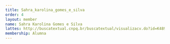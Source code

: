 ```yaml
---
title: Sahra_karolina_gomes_e_silva
order: 4
layout: member
name: Sahra Karolina Gomes e Silva
lattes: http://buscatextual.cnpq.br/buscatextual/visualizacv.do?id=K4898148H0
membership: Alumna
---
```


